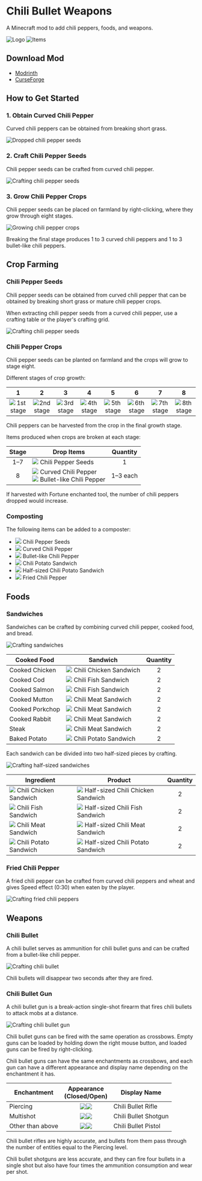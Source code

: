 # Chili Bullet Weapons

A Minecraft mod to add chili peppers, foods, and weapons.

![Logo](media/icon_110.png) ![Items](media/item/misc/items.png)

## Download Mod

- [Modrinth](https://modrinth.com/project/chili-bullet-weapons)
- [CurseForge](https://www.curseforge.com/minecraft/mc-mods/chili-bullet-weapons)

## How to Get Started

### 1. Obtain Curved Chili Pepper

Curved chili peppers can be obtained from breaking short grass.

![Dropped chili pepper seeds](media/item/misc/dropped_chili_seeds.png)

### 2. Craft Chili Pepper Seeds

Chili pepper seeds can be crafted from curved chili pepper.

![Crafting chili pepper seeds](media/item/crafting/crafting_chili_seeds.png)

### 3. Grow Chili Pepper Crops

Chili pepper seeds can be placed on farmland by right-clicking, where they grow through eight stages.

![Growing chili pepper crops](media/block/misc/chili_pepper_crops.png)

Breaking the final stage produces 1 to 3 curved chili peppers and 1 to 3 bullet-like chili peppers.

## Crop Farming

### Chili Pepper Seeds

Chili pepper seeds can be obtained from curved chili pepper that can be obtained by breaking short grass or mature chili pepper crops.

When extracting chili pepper seeds from a curved chili pepper, use a crafting table or the player's crafting grid.

![Crafting chili pepper seeds](media/item/crafting/crafting_chili_seeds.png)

### Chili Pepper Crops

Chili pepper seeds can be planted on farmland and the crops will grow to stage eight.

Different stages of crop growth:

| 1 | 2 | 3 | 4 | 5 | 6 | 7 | 8 |
|:-:|:-:|:-:|:-:|:-:|:-:|:-:|:-:|
|![1st stage](media/block/chili_pepper_stage0_32.png)|![2nd stage](media/block/chili_pepper_stage1_32.png)|![3rd stage](media/block/chili_pepper_stage2_32.png)|![4th stage](media/block/chili_pepper_stage3_32.png)|![5th stage](media/block/chili_pepper_stage4_32.png)|![6th stage](media/block/chili_pepper_stage5_32.png)|![7th stage](media/block/chili_pepper_stage6_32.png)|![8th stage](media/block/chili_pepper_stage7_32.png)|

Chili peppers can be harvested from the crop in the final growth stage.

Items produced when crops are broken at each stage:

|Stage|Drop Items|Quantity|
|:---:|----------|:------:|
|1–7|![ ](media/item/chili_seeds.png) Chili Pepper Seeds|1|
|8|![ ](media/item/curved_chili.png) Curved Chili Pepper <br />![ ](media/item/bullet_chili.png) Bullet-like Chili Pepper|1–3 each|

If harvested with Fortune enchanted tool, the number of chili peppers dropped would increase.

### Composting

The following items can be added to a composter:

- ![ ](media/item/chili_seeds.png) Chili Pepper Seeds
- ![ ](media/item/curved_chili.png) Curved Chili Pepper
- ![ ](media/item/bullet_chili.png) Bullet-like Chili Pepper
- ![ ](media/item/chili_potato_sandwich.png) Chili Potato Sandwich
- ![ ](media/item/half_chili_potato_sandwich.png) Half-sized Chili Potato Sandwich
- ![ ](media/item/fried_chili_pepper.png) Fried Chili Pepper

## Foods

### Sandwiches

Sandwiches can be crafted by combining curved chili pepper, cooked food, and bread.

![Crafting sandwiches](media/item/crafting/crafting_sandwiches.png)

|Cooked Food|Sandwich|Quantity|
|-----------|--------|:------:|
|Cooked Chicken|![ ](media/item/chili_chicken_sandwich.png) Chili Chicken Sandwich|2|
|Cooked Cod|![ ](media/item/chili_fish_sandwich.png) Chili Fish Sandwich|2|
|Cooked Salmon|![ ](media/item/chili_fish_sandwich.png) Chili Fish Sandwich|2|
|Cooked Mutton|![ ](media/item/chili_meat_sandwich.png) Chili Meat Sandwich|2|
|Cooked Porkchop|![ ](media/item/chili_meat_sandwich.png) Chili Meat Sandwich|2|
|Cooked Rabbit|![ ](media/item/chili_meat_sandwich.png) Chili Meat Sandwich|2|
|Steak|![ ](media/item/chili_meat_sandwich.png) Chili Meat Sandwich|2|
|Baked Potato|![ ](media/item/chili_potato_sandwich.png) Chili Potato Sandwich|2|

Each sandwich can be divided into two half-sized pieces by crafting.

![Crafting half-sized sandwiches](media/item/crafting/crafting_half-sized_sandwiches.png)

|Ingredient|Product|Quantity|
|----------|-------|:------:|
|![ ](media/item/chili_chicken_sandwich.png) Chili Chicken Sandwich|![ ](media/item/half_chili_chicken_sandwich.png) Half-sized Chili Chicken Sandwich|2|
|![ ](media/item/chili_fish_sandwich.png) Chili Fish Sandwich|![ ](media/item/half_chili_fish_sandwich.png) Half-sized Chili Fish Sandwich|2|
|![ ](media/item/chili_meat_sandwich.png) Chili Meat Sandwich|![ ](media/item/half_chili_meat_sandwich.png) Half-sized Chili Meat Sandwich|2|
|![ ](media/item/chili_potato_sandwich.png) Chili Potato Sandwich|![ ](media/item/half_chili_potato_sandwich.png) Half-sized Chili Potato Sandwich|2|

### Fried Chili Pepper

A fried chili pepper can be crafted from curved chili peppers and wheat and gives Speed effect (0:30) when eaten by the player.

![Crafting fried chili peppers](media/item/crafting/crafting_fried_chili_pepper.png)

## Weapons

### Chili Bullet

A chili bullet serves as ammunition for chili bullet guns and can be crafted from a bullet-like chili pepper.

![Crafting chili bullet](media/item/crafting/crafting_chili_bullet.png)

Chili bullets will disappear two seconds after they are fired.

### Chili Bullet Gun

A chili bullet gun is a break-action single-shot firearm that fires chili bullets to attack mobs at a distance.

![Crafting chili bullet gun](media/item/crafting/crafting_chili_bullet_gun.png)

Chili bullet guns can be fired with the same operation as crossbows. Empty guns can be loaded by holding down the right mouse button, and loaded guns can be fired by right-clicking.

Chili bullet guns can have the same enchantments as crossbows, and each gun can have a different appearance and display name depending on the enchantment it has.

|Enchantment|Appearance<br/>(Closed/Open)|Display Name|
|-----------|:--------------------------:|------------|
|Piercing|![ ](media/item/rifle_32.png)![ ](media/item/rifle_loading_32.png)|Chili Bullet Rifle|
|Multishot|![ ](media/item/shotgun_32.png)![ ](media/item/shotgun_loading_32.png)|Chili Bullet Shotgun|
|Other than above|![ ](media/item/pistol_32.png)![ ](media/item/pistol_loading_32.png)|Chili Bullet Pistol|

Chili bullet rifles are highly accurate, and bullets from them pass through the number of entities equal to the Piercing level.

Chili bullet shotguns are less accurate, and they can fire four bullets in a single shot but also have four times the ammunition consumption and wear per shot.
